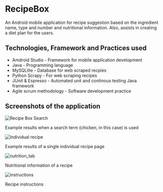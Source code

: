 # RecipeBox

An Android mobile application for recipe suggestion based on the ingredient name, type and number and nutritional information. Also, assists in creating a diet plan for the users. 

## Technologies, Framework and Practices used

* Amdroid Studio - Framework for mobile application development
* Java - Programming language
* MySQLlite - Database for web scraped recpies
* Python Scrapy - For web scraping recipes
* JUnit & Espresso - Automated unit and continous testing Java framework
* Agile scrum methodology - Software development practice

## Screenshots of the application

![Recipe Box Search](https://user-images.githubusercontent.com/56104768/127449596-e3a7a056-38ca-42bc-be8a-aceb6d364fa8.png)

Example results when a search term (chicken, in this case) is used 

![Individual recipe](https://user-images.githubusercontent.com/56104768/127449993-e8f47a4b-30c9-4c9d-82de-733d9442e7a5.png)

Example results of a single individual recipe page

![nutrition_tab](https://user-images.githubusercontent.com/56104768/127450178-cd101304-41be-4be1-823f-0b965a0d4759.png)

Nutritional information of a recipe

![instructions](https://user-images.githubusercontent.com/56104768/127450261-31e582a1-78a2-46de-a49c-c2a09a0e62e2.JPG)

Recipe instructions 

